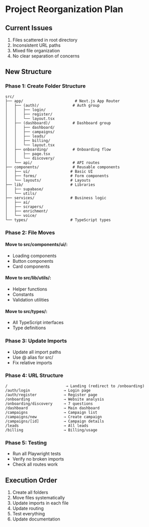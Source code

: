 # Project Reorganization Plan

## Current Issues
1. Files scattered in root directory
2. Inconsistent URL paths
3. Mixed file organization
4. No clear separation of concerns

## New Structure

### Phase 1: Create Folder Structure
```
src/
├── app/                       # Next.js App Router
│   ├── (auth)/               # Auth group
│   │   ├── login/
│   │   ├── register/
│   │   └── layout.tsx
│   ├── (dashboard)/          # Dashboard group  
│   │   ├── dashboard/
│   │   ├── campaigns/
│   │   ├── leads/
│   │   ├── billing/
│   │   └── layout.tsx
│   ├── onboarding/           # Onboarding flow
│   │   ├── page.tsx
│   │   └── discovery/
│   └── api/                  # API routes
├── components/               # Reusable components
│   ├── ui/                  # Basic UI
│   ├── forms/               # Form components
│   └── layouts/             # Layouts
├── lib/                     # Libraries
│   ├── supabase/
│   └── utils/
├── services/                # Business logic
│   ├── ai/
│   ├── scrapers/
│   ├── enrichment/
│   └── voice/
└── types/                   # TypeScript types
```

### Phase 2: File Moves

#### Move to src/components/ui/:
- Loading components
- Button components
- Card components

#### Move to src/lib/utils/:
- Helper functions
- Constants
- Validation utilities

#### Move to src/types/:
- All TypeScript interfaces
- Type definitions

### Phase 3: Update Imports
- Update all import paths
- Use @ alias for src/
- Fix relative imports

### Phase 4: URL Structure
```
/                          → Landing (redirect to /onboarding)
/auth/login               → Login page
/auth/register            → Register page
/onboarding               → Website analysis
/onboarding/discovery     → 7 questions
/dashboard                → Main dashboard
/campaigns                → Campaign list
/campaigns/new            → Create campaign
/campaigns/[id]           → Campaign details
/leads                    → All leads
/billing                  → Billing/usage
```

### Phase 5: Testing
- Run all Playwright tests
- Verify no broken imports
- Check all routes work

## Execution Order
1. Create all folders
2. Move files systematically
3. Update imports in each file
4. Update routing
5. Test everything
6. Update documentation